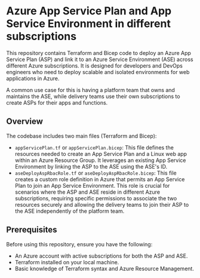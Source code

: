 # Azure App Service Plan and App Service Environment in different subscriptions

This repository contains Terraform and Bicep code to deploy an Azure App Service Plan (ASP) and link it to an Azure Service Environment (ASE) across different Azure subscriptions. It is designed for developers and DevOps engineers who need to deploy scalable and isolated environments for web applications in Azure. 

A common use case for this is having a platform team that owns and maintains the ASE, while delivery teams use their own subscriptions to create ASPs for their apps and functions.

## Overview

The codebase includes two main files (Terraform and Bicep):

- `appServicePlan.tf` or `appServicePlan.bicep`: This file defines the resources needed to create an App Service Plan and a Linux web app within an Azure Resource Group. It leverages an existing App Service Environment by linking the ASP to the ASE using the ASE's ID.
- `aseDeployAspRbacRole.tf` or `aseDeployAspRbacRole.bicep`: This file creates a custom role definition in Azure that permits an App Service Plan to join an App Service Environment. This role is crucial for scenarios where the ASP and ASE reside in different Azure subscriptions, requiring specific permissions to associate the two resources securely and allowing the delivery teams to join their ASP to the ASE independently of the platform team.

## Prerequisites

Before using this repository, ensure you have the following:

- An Azure account with active subscriptions for both the ASP and ASE.
- Terraform installed on your local machine.
- Basic knowledge of Terraform syntax and Azure Resource Management.

